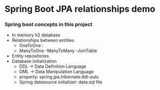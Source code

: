 # Spring Boot JPA relationships demo

### Spring boot concepts in this project
- In memory h2 database
- Relationships between entities
    - OneToOne : 
    - ManyToOne
    -ManyToMany
    -JoinTable   
- Entity repositories
- Database initialization
    - DDL -> Data Definition Language
    - DML -> Data Manipulation Language
    - property: spring.jpa.hibernate.ddl-auto
    - Spring datasource initializer: data.sql file